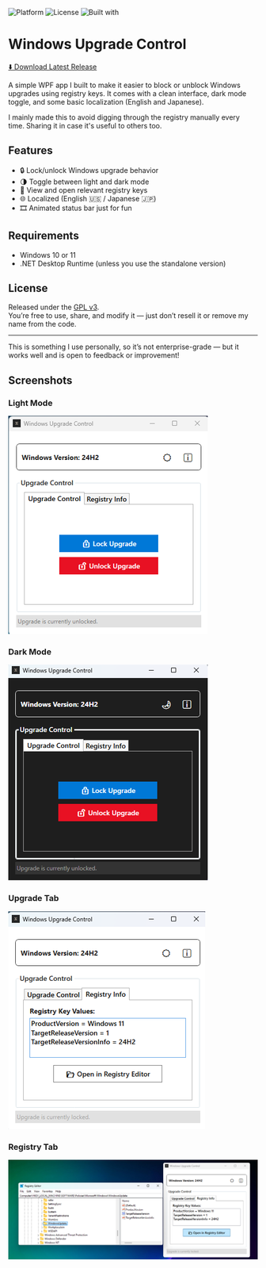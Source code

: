 ![Platform](https://img.shields.io/badge/platform-Windows-blue)
![License](https://img.shields.io/github/license/sucktravian/ControlUpgrade)
![Built with](https://img.shields.io/badge/built%20with-WPF%20%7C%20.NET%209-blueviolet)

# Windows Upgrade Control


[⬇️ Download Latest Release](https://github.com/sucktravian/ControlUpgrade/releases/latest)

A simple WPF app I built to make it easier to block or unblock Windows upgrades using registry keys. It comes with a clean interface, dark mode toggle, and some basic localization (English and Japanese).

I mainly made this to avoid digging through the registry manually every time. Sharing it in case it's useful to others too.

## Features

- 🔒 Lock/unlock Windows upgrade behavior  
- 🌗 Toggle between light and dark mode  
- 🧾 View and open relevant registry keys  
- 🌐 Localized (English 🇺🇸 / Japanese 🇯🇵)  
- 🎞 Animated status bar just for fun

## Requirements

- Windows 10 or 11  
- .NET Desktop Runtime (unless you use the standalone version)

## License

Released under the [GPL v3](LICENSE).  
You’re free to use, share, and modify it — just don’t resell it or remove my name from the code.

---

This is something I use personally, so it’s not enterprise-grade — but it works well and is open to feedback or improvement!

## Screenshots

### Light Mode
![Light Theme](screenshots/MainMenu_Light.png)

### Dark Mode
![Dark Theme](screenshots/MainMenu_Dark.png)

### Upgrade Tab
![Upgrade Tab](screenshots/UpgradeBlock.png)

### Registry Tab
![Registry Tab](screenshots/RegistryOpen.png)

